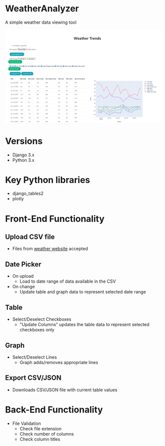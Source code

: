 # WeatherAnalyzer
A simple weather data viewing tool

![Preview](media/demo_preview.png)

# Versions
* Django 3.x
* Python 3.x

# Key Python libraries
* django_tables2
* plotly

# Front-End Functionality
## Upload CSV file
* Files from [weather website](https://climate.weather.gc.ca/climate_data/daily_data_e.html?StationID=51459) accepted
  
## Date Picker
* On upload
  * Load to date range of data available in the CSV
* On change
  * Update table and graph data to represent selected date range
  
## Table
* Select/Deselect Checkboxes
  * "Update Columns" updates the table data to represent selected checkboxes only

## Graph
* Select/Deselect Lines
  * Graph adds/removes appropriate lines
  
## Export CSV/JSON
* Downloads CSV/JSON file with current table values

# Back-End Functionality
* File Validation
  * Check file extension
  * Check number of columns
  * Check column titles
